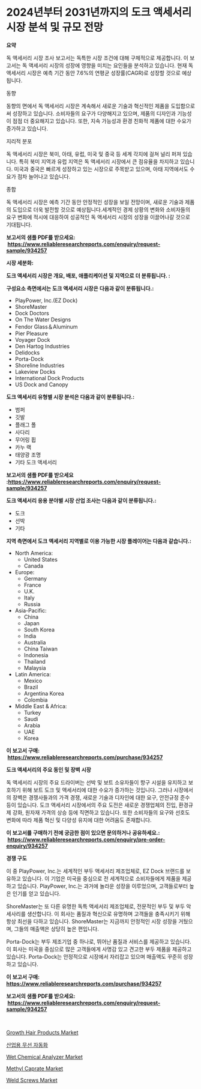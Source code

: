 <p><h1>2024년부터 2031년까지의 도크 액세서리 시장 분석 및 규모 전망</h1></p><p><strong>요약</strong></p>
<p><p>독 액세서리 시장 조사 보고서는 독특한 시장 조건에 대해 구체적으로 제공합니다. 이 보고서는 독 액세서리 시장의 성장에 영향을 미치는 요인들을 분석하고 있습니다. 현재 독 액세서리 시장은 예측 기간 동안 7.6%의 연평균 성장률(CAGR)로 성장할 것으로 예상됩니다.</p><p>동향</p><p>동향의 면에서 독 액세서리 시장은 계속해서 새로운 기술과 혁신적인 제품을 도입함으로써 성장하고 있습니다. 소비자들의 요구가 다양해지고 있으며, 제품의 디자인과 기능성이 점점 더 중요해지고 있습니다. 또한, 지속 가능성과 환경 친화적 제품에 대한 수요가 증가하고 있습니다.</p><p>지리적 분포</p><p>독 액세서리 시장은 북미, 아태, 유럽, 미국 및 중국 등 세계 각지에 걸쳐 널리 퍼져 있습니다. 특히 북미 지역과 유럽 지역은 독 액세서리 시장에서 큰 점유율을 차지하고 있습니다. 미국과 중국은 빠르게 성장하고 있는 시장으로 주목받고 있으며, 아태 지역에서도 수요가 점차 늘어나고 있습니다.</p><p>종합</p><p>독 액세서리 시장은 예측 기간 동안 안정적인 성장을 보일 전망이며, 새로운 기술과 제품의 도입으로 더욱 발전할 것으로 예상됩니다.세계적인 경제 상황의 변화와 소비자들의 요구 변화에 적시에 대응하여 성공적인 독 액세서리 시장의 성장을 이끌어나갈 것으로 기대됩니다.</p></p>
<p><strong>보고서의 샘플 PDF를 받으세요: &nbsp;<a href="https://www.reliableresearchreports.com/enquiry/request-sample/934257">https://www.reliableresearchreports.com/enquiry/request-sample/934257</a></strong></p>
<p><strong>시장 세분화:</strong></p>
<p><strong> 도크 액세서리 시장은 개요, 배포, 애플리케이션 및 지역으로 더 분류됩니다. :</strong></p>
<p><strong>구성요소 측면에서는 도크 액세서리 시장은 다음과 같이 분류됩니다.:</strong></p>
<p><ul><li>PlayPower, Inc.(EZ Dock)</li><li>ShoreMaster</li><li>Dock Doctors</li><li>On The Water Designs</li><li>Fendor Glass＆Aluminum</li><li>Pier Pleasure</li><li>Voyager Dock</li><li>Den Hartog Industries</li><li>Delidocks</li><li>Porta-Dock</li><li>Shoreline Industries</li><li>Lakeview Docks</li><li>International Dock Products</li><li>US Dock and Canopy</li></ul></p>
<p><strong> 도크 액세서리 유형별 시장 분석은 다음과 같이 분류됩니다.:</strong></p>
<p><ul><li>범퍼</li><li>깃발</li><li>플래그 폴</li><li>사다리</li><li>무어링 휩</li><li>카누 랙</li><li>태양광 조명</li><li>기타 도크 액세서리</li></ul></p>
<p><strong>보고서의 샘플 PDF를 받으세요 :<a href="https://www.reliableresearchreports.com/enquiry/request-sample/934257">https://www.reliableresearchreports.com/enquiry/request-sample/934257</a></strong></p>
<p><strong> 도크 액세서리 응용 분야별 시장 산업 조사는 다음과 같이 분류됩니다.:</strong></p>
<p><ul><li>도크</li><li>선박</li><li>기타</li></ul></p>
<p><strong>지역 측면에서 도크 액세서리 지역별로 이용 가능한 시장 플레이어는 다음과 같습니다.:</strong></p>
<p><ul>
    <li>
        North America:
        <ul>
            <li>United States</li>
            <li>Canada</li>
        </ul>
    </li>
    <li>
        Europe:
        <ul>
            <li>Germany</li>
            <li>France</li>
            <li>U.K.</li>
            <li>Italy</li>
            <li>Russia</li>
        </ul>
    </li>
    <li>
        Asia-Pacific:
        <ul>
            <li>China</li>
            <li>Japan</li>
            <li>South Korea</li>
            <li>India</li>
            <li>Australia</li>
            <li>China Taiwan</li>
            <li>Indonesia</li>
            <li>Thailand</li>
            <li>Malaysia</li>
        </ul>
    </li>
    <li>
        Latin America:
        <ul>
            <li>Mexico</li>
            <li>Brazil</li>
            <li>Argentina Korea</li>
            <li>Colombia</li>
        </ul>
    </li>
    <li>
        Middle East & Africa:
        <ul>
            <li>Turkey</li>
            <li>Saudi</li>
            <li>Arabia</li>
            <li>UAE</li>
            <li>Korea</li>
        </ul>
    </li>
    </ul></p>
<p><strong>이 보고서 구매: &nbsp;<a href="https://www.reliableresearchreports.com/purchase/934257">https://www.reliableresearchreports.com/purchase/934257</a></strong></p>
<p><strong>도크 액세서리의 주요 동인 및 장벽 시장</strong></p>
<p><p>독 액세서리 시장의 주요 드라이버는 선박 및 보트 소유자들이 항구 시설을 유지하고 보호하기 위해 보트 도크 및 액세서리에 대한 수요가 증가하는 것입니다. 그러나 시장에서의 장벽은 경쟁사들과의 가격 경쟁, 새로운 기술과 디자인에 대한 요구, 안전규정 준수 등이 있습니다. 도크 액세서리 시장에서의 주요 도전은 새로운 경쟁업체의 진입, 환경규제 강화, 원자재 가격의 상승 등에 직면하고 있습니다. 또한 소비자들의 요구와 선호도 변화에 따라 제품 혁신 및 다양성 유지에 대한 어려움도 존재합니다.</p></p>
<p><strong>이 보고서를 구매하기 전에 궁금한 점이 있으면 문의하거나 공유하세요.: &nbsp;<a href="https://www.reliableresearchreports.com/enquiry/pre-order-enquiry/934257">https://www.reliableresearchreports.com/enquiry/pre-order-enquiry/934257</a></strong></p>
<p><strong>경쟁 구도</strong></p>
<p><p>이 중 PlayPower, Inc.는 세계적인 부두 액세서리 제조업체로, EZ Dock 브랜드를 보유하고 있습니다. 이 기업은 미국을 중심으로 전 세계적으로 소비자들에게 제품을 제공하고 있습니다. PlayPower, Inc.는 과거에 놀라운 성장을 이루었으며, 고객들로부터 높은 인기를 얻고 있습니다.</p><p>ShoreMaster는 또 다른 유명한 독특 액세서리 제조업체로, 전문적인 부두 및 부두 악세사리를 생산합니다. 이 회사는 품질과 혁신으로 유명하며 고객들을 충족시키기 위해 항상 최선을 다하고 있습니다. ShoreMaster는 지금까지 안정적인 시장 성장을 거뒀으며, 그들의 매출액은 상당히 높은 편입니다.</p><p>Porta-Dock는 부두 제조기업 중 하나로, 뛰어난 품질과 서비스를 제공하고 있습니다. 이 회사는 미국을 중심으로 많은 고객들에게 사명감 있고 견고한 부두 제품을 제공하고 있습니다. Porta-Dock는 안정적으로 시장에서 자리잡고 있으며 매출액도 꾸준히 성장하고 있습니다.</p></p>
<p><strong>이 보고서 구매: &nbsp; <a href="https://www.reliableresearchreports.com/purchase/934257">https://www.reliableresearchreports.com/purchase/934257</a></strong></p>
<p><strong>보고서의 샘플 PDF를 받으세요: &nbsp;<a href="https://www.reliableresearchreports.com/enquiry/request-sample/934257">https://www.reliableresearchreports.com/enquiry/request-sample/934257</a></strong><strong></strong></p>
<p>&nbsp;</p>
<p><p><a href="https://view.publitas.com/reportprime-1/growth-hair-products-market-offers-provide-insightful-data-for-the-time-period-from-2024-to-2031-and-also-provide-analysis-based-on-application-type-and-region/">Growth Hair Products Market</a></p><p><a href="https://github.com/crfsywufhm81415/Market-Research-Report-List-1/blob/main/1147836184392.md">산업용 무선 자동화</a></p><p><a href="https://gentle-editor-9db.notion.site/Wet-Chemical-Analyzer-Market-Share-Market-New-Trends-Analysis-Report-By-Type-By-Application-By-E-1f64f586db8e4f7f95b9579de3b42bb5">Wet Chemical Analyzer Market</a></p><p><a href="https://view.publitas.com/reportprime-1/methyl-caprate-market-growth-market-trends-covid-19-impact-and-forecasts-for-period-from-2024-2031/">Methyl Caprate Market</a></p><p><a href="https://github.com/RickHolmes3/Market-Research-Report-List-3/blob/main/weld-screws-market.md">Weld Screws Market</a></p></p>